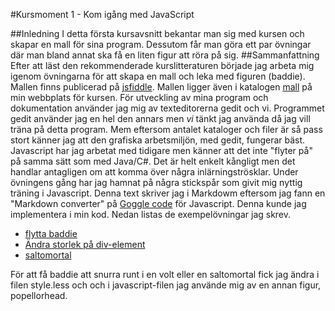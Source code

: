 #Kursmoment 1 - Kom igång med JavaScript

##Inledning
I detta första kursavsnitt bekantar man sig med kursen och skapar en mall för sina program. Dessutom får man göra ett par övningar där man bland annat ska få en liten figur att röra på sig.
##Sammanfattning
Efter att läst den rekommenderade kurslitteraturen började jag arbeta mig igenom övningarna för att skapa en mall och leka med figuren (baddie). Mallen finns publicerad på [jsfiddle](http://jsfiddle.net/frsd/3bf1co8b/). Mallen ligger även i katalogen [mall](http://www.student.bth.se/~frsd14/javascript/mall/) på min webbplats för kursen. För utveckling av mina program och dokumentation använder jag mig av texteditorerna gedit och vi. Programmet gedit använder jag en hel den annars men  *vi* tänkt jag använda då jag vill träna på detta program. Mem eftersom antalet kataloger och filer är så pass stort känner jag att den grafiska arbetsmiljön, med gedit, fungerar bäst. Javascript har jag arbetat med tidigare men känner att det inte "flyter på" på samma sätt som med Java/C#. Det är helt enkelt kångligt men det handlar antagligen om att komma över några inlärningströsklar. Under övningens gång har jag hamnat på några stickspår som givit mig nyttig träning i Javascript. Denna text skriver jag i Markdowm eftersom jag fann en "Markdown converter" på [Goggle code](http://code.google.com/p/pagedown/source/browse/Markdown.Converter.js?r=f2a5240e53a726e3c39b92fab9dd25fd9b7614c4) för Javascript. Denna kunde jag implementera i min kod. Nedan listas de exempelövningar jag skrev. 

*  [flytta baddie](http://www.student.bth.se/~frsd14/javascript/assignment/move/) 
*  [Ändra storlek på div-element](http://www.student.bth.se/~frsd14/javascript/assignment/resize/) 
*  [saltomortal](http://www.student.bth.se/~frsd14/javascript/assignment/saltomortal/)

För att få baddie att snurra runt i en volt eller en saltomortal fick jag ändra i filen style.less och och i javascript-filen  jag använde mig av en annan figur, popellorhead.  




